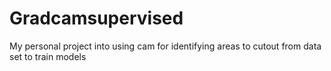 # Gradcamsupervised
My personal project into using cam for identifying areas to cutout from data set to train models
